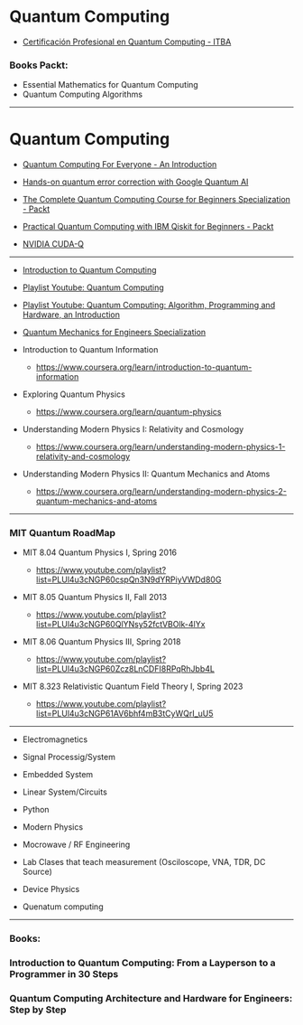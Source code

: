 # Quantum Computing

- [Certificación Profesional en Quantum Computing - ITBA](./CertificacionProfesional_Quantum.md)

### Books Packt: 

- Essential Mathematics for Quantum Computing
- Quantum Computing Algorithms

_____ 

# Quantum Computing

- [Quantum Computing For Everyone - An Introduction](https://www.coursera.org/learn/quantum-computing-for-everyone-an-introduction)

- [Hands-on quantum error correction with Google Quantum AI](https://www.coursera.org/programs/plan-bronce-2024-24k-msv68/learn/quantum-error-correction)

- [The Complete Quantum Computing Course for Beginners Specialization - Packt](https://www.coursera.org/specializations/packt-the-complete-quantum-computing-course-for-beginners)
- [Practical Quantum Computing with IBM Qiskit for Beginners - Packt](https://www.coursera.org/learn/packt-beginners-guide-to-practical-quantum-computing-with-ibm-qiskit-w6mos)

- [NVIDIA CUDA-Q](https://nvidia.github.io/cuda-quantum/latest/using/quick_start.html)
_____ 

- [Introduction to Quantum Computing](https://github.com/hywong2/Intro_to_Quantum_Computing)
- [Playlist Youtube: Quantum Computing](https://www.youtube.com/playlist?list=PLnK6MrIqGXsJfcBdppW3CKJ858zR8P4eP)
- [Playlist Youtube: Quantum Computing: Algorithm, Programming and Hardware, an Introduction](https://www.youtube.com/playlist?list=PLnK6MrIqGXsL1KShnocSdwNSiKnBodpie)

- [Quantum Mechanics for Engineers Specialization](https://www.coursera.org/specializations/quantum-mechanics-for-engineers)

- Introduction to Quantum Information
  - https://www.coursera.org/learn/introduction-to-quantum-information

- Exploring Quantum Physics
  - https://www.coursera.org/learn/quantum-physics

- Understanding Modern Physics I: Relativity and Cosmology
  - https://www.coursera.org/learn/understanding-modern-physics-1-relativity-and-cosmology

- Understanding Modern Physics II: Quantum Mechanics and Atoms
  - https://www.coursera.org/learn/understanding-modern-physics-2-quantum-mechanics-and-atoms

_____ 
### MIT Quantum RoadMap

- MIT 8.04 Quantum Physics I, Spring 2016
  - https://www.youtube.com/playlist?list=PLUl4u3cNGP60cspQn3N9dYRPiyVWDd80G

- MIT 8.05 Quantum Physics II, Fall 2013
  - https://www.youtube.com/playlist?list=PLUl4u3cNGP60QlYNsy52fctVBOlk-4lYx

- MIT 8.06 Quantum Physics III, Spring 2018
  - https://www.youtube.com/playlist?list=PLUl4u3cNGP60Zcz8LnCDFI8RPqRhJbb4L
 
- MIT 8.323 Relativistic Quantum Field Theory I, Spring 2023
  - https://www.youtube.com/playlist?list=PLUl4u3cNGP61AV6bhf4mB3tCyWQrI_uU5

_____ 

- Electromagnetics
- Signal Processig/System
- Embedded System
- Linear System/Circuits
- Python

- Modern Physics
- Mocrowave / RF Engineering
- Lab Clases that teach measurement (Osciloscope, VNA, TDR, DC Source)
- Device Physics
- Quenatum computing 

_____ 
### Books: 

### Introduction to Quantum Computing: From a Layperson to a Programmer in 30 Steps 
### Quantum Computing Architecture and Hardware for Engineers: Step by Step
